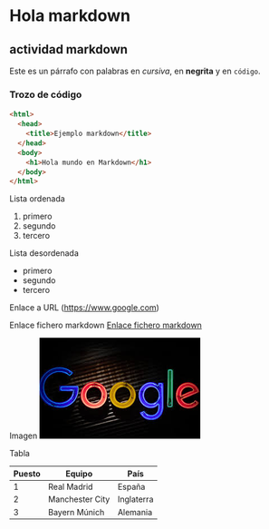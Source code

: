 # Hola markdown

## actividad markdown

Este es un párrafo con palabras en *cursiva*, en **negrita** y en `código`.

### Trozo de código
```html
<html>
  <head>
    <title>Ejemplo markdown</title>
  </head>
  <body>
    <h1>Hola mundo en Markdown</h1>
  </body>
</html>
```
Lista ordenada

1. primero
2. segundo
3. tercero

Lista desordenada
- primero
- segundo
- tercero

Enlace a URL
(https://www.google.com)

Enlace fichero markdown
[Enlace fichero markdown](./mddeprueba.md)

Imagen
![Imagen](./logogoogle.jpg)

Tabla


| Puesto | Equipo          | País        |
|--------|-----------------|-------------|
| 1      | Real Madrid     | España      |
| 2      | Manchester City | Inglaterra  |
| 3      | Bayern Múnich   | Alemania    |

